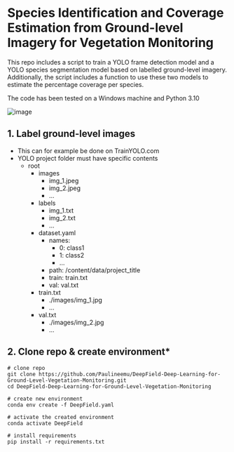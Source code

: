 # Species Identification and Coverage Estimation from Ground-level Imagery for Vegetation Monitoring 
This repo includes a script to train a YOLO frame detection model and a YOLO species segmentation model based on labelled ground-level imagery. 
Additionally, the script includes a function to use these two models to estimate the percentage coverage per species. 

The code has been tested on a Windows machine and Python 3.10

![image](https://github.com/user-attachments/assets/95afb424-5b7e-4cdf-9b55-7b38a8614afd)


## **1. Label ground-level images**
- This can for example be done on TrainYOLO.com
- YOLO project folder must have specific contents
  - root
    - images
      - img_1.jpeg
      - img_2.jpeg
      - ...
    - labels
      - img_1.txt
      - img_2.txt
      - ...
    - dataset.yaml
      - names:
        - 0: class1
        - 1: class2
        - ...
      - path: /content/data/project_title
      - train: train.txt
      - val: val.txt
    - train.txt
      - ./images/img_1.jpg
      - ...
    - val.txt
      - ./images/img_2.jpg
      - ...


## **2. Clone repo & create environment***
```
# clone repo
git clone https://github.com/Paulineemu/DeepField-Deep-Learning-for-Ground-Level-Vegetation-Monitoring.git
cd DeepField-Deep-Learning-for-Ground-Level-Vegetation-Monitoring

# create new environment
conda env create -f DeepField.yaml

# activate the created environment
conda activate DeepField

# install requirements
pip install -r requirements.txt
```



